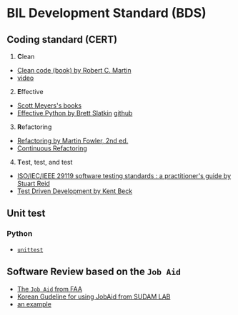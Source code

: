 # BIL Development Standard (BDS)


## Coding standard (CERT)

1. **C**lean
 * [Clean code (book) by Robert C. Martin](https://www.oreilly.com/library/view/clean-code/9780136083238)
 * [video](https://www.oreilly.com/library/view/clean-code/9780134661742)
  
2. **E**ffective
 * [Scott Meyers's books](https://www.aristeia.com/books.html)
 * [Effective Python by Brett Slatkin](https://effectivepython.com) [github](https://github.com/bslatkin/effectivepython)

3. **R**efactoring 
 * [Refactoring by Martin Fowler, 2nd ed.](https://martinfowler.com/books/refactoring.html)
 * [Continuous Refactoring](https://www.codit.eu/blog/continuous-refactoring/)

4. **T**est, test, and test
 * [ISO/IEC/IEEE 29119 software testing standards : a practitioner's guide by Stuart Reid](https://lib.inu.ac.kr/search/detail/CATCAZ000000823052)
 * [Test Driven Development by Kent Beck ](https://www.pearson.com/us/higher-education/program/Beck-Test-Driven-Development-By-Example/PGM206172.html)
 


## Unit test
### Python
* [`unittest`](https://docs.python.org/3/library/unittest.html)

## Software Review based on the `Job Aid`
* [The `Job Aid` from FAA](https://elsmar.com/elsmarqualityforum/attachments/jobaid-r1-1-pdf.14401)
* [Korean Gudeline for using JobAid from SUDAM LAB](https://imnow.tistory.com/entry/14-DO178-소프트웨어-리뷰Software-Review-–-Job-Aid-1)
* [an example](https://elsmar.com/elsmarqualityforum/attachments/jobaid-r1-1-pdf.14401/)
